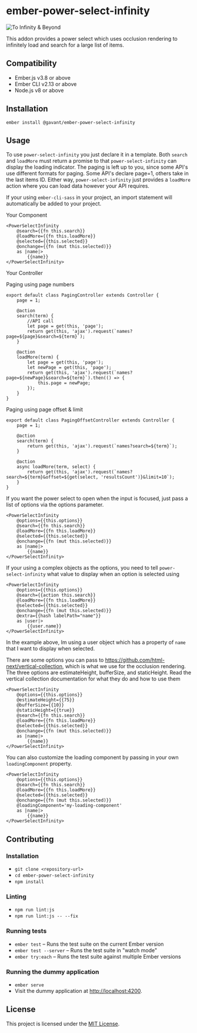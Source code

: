 ember-power-select-infinity
==============================================================================

![To Infinity & Beyond](https://media.giphy.com/media/U2BASTIsaw8WQ/giphy.gif)


This addon provides a power select which uses occlusion rendering to infinitely load and search for a large list of items.


Compatibility
------------------------------------------------------------------------------

* Ember.js v3.8 or above
* Ember CLI v2.13 or above
* Node.js v8 or above


Installation
------------------------------------------------------------------------------

```
ember install @gavant/ember-power-select-infinity
```


Usage
------------------------------------------------------------------------------

To use `power-select-infinity` you just declare it in a template.
Both `search` and `loadMore` must return a promise to that `power-select-infinity` can display the loading indicator.
The paging is left up to you, since some API's use different formats for paging. Some API's declare page=1, others take in the last items ID.
Either way, `power-select-infinity` just provides a `loadMore` action where you can load data however your API requires.

If your using `ember-cli-sass` in your project, an import statement will automatically be added to your project.

Your Component
```
<PowerSelectInfinity
    @search={{fn this.search}}
    @loadMore={{fn this.loadMore}}
    @selected={{this.selected}}
    @onchange={{fn (mut this.selected)}}
    as |name|>
        {{name}}
</PowerSelectInfinity>
```

Your Controller

Paging using page numbers
```
export default class PagingController extends Controller {
    page = 1;

    @action
    search(term) {
        //API call
        let page = get(this, 'page');
        return get(this, 'ajax').request(`names?page=${page}&search=${term}`);
    }

    @action
    loadMore(term) {
        let page = get(this, 'page');
        let newPage = get(this, 'page');
        return get(this, 'ajax').request(`names?page=${newPage}&search=${term}`).then(() => {
            this.page = newPage;
        });
    }
}
```
Paging using page offset & limit
```
export default class PagingOffsetController extends Controller {
    page = 1;

    @action
    search(term) {
        return get(this, 'ajax').request(`names?search=${term}`);
    }

    @action
    async loadMore(term, select) {
        return get(this, 'ajax').request(`names?search=${term}&offset=${get(select, 'resultsCount')}&limit=10`);
    }
}
```

If you want the power select to open when the input is focused, just pass a list of options via the options parameter.
```
<PowerSelectInfinity
    @options={{this.options}}
    @search={{fn this.search}}
    @loadMore={{fn this.loadMore}}
    @selected={{this.selected}}
    @onchange={{fn (mut this.selected)}}
    as |name|>
        {{name}}
</PowerSelectInfinity>
```


If your using a complex objects as the options, you need to tell `power-select-infinity` what value to display when an option is selected using
```
<PowerSelectInfinity
    @options={{this.options}}
    @search={{action this.search}}
    @loadMore={{fn this.loadMore}}
    @selected={{this.selected}}
    @onchange={{fn (mut this.selected)}}
    @extra={{hash labelPath="name"}}
    as |user|>
        {{user.name}}
</PowerSelectInfinity>
```
In the example above, Im using a user object which has a property of `name` that I want to display when selected.

There are some options you can pass to https://github.com/html-next/vertical-collection, which is what we use for the occlusion rendering. The three options are estimateHeight, bufferSize, and staticHeight. Read the vertical collection documentation for what they do and how to use them

```
<PowerSelectInfinity
    @options={{this.options}}
    @estimateHeight={{75}}
    @bufferSize={{10}}
    @staticHeight={{true}}
    @search={{fn this.search}}
    @loadMore={{fn this.loadMore}}
    @selected={{this.selected}}
    @onchange={{fn (mut this.selected)}}
    as |name|>
        {{name}}
</PowerSelectInfinity>
```

You can also customize the loading component by passing in your own `loadingComponent` property.

```
<PowerSelectInfinity
    @options={{this.options}}
    @search={{fn this.search}}
    @loadMore={{fn this.loadMore}}
    @selected={{this.selected}}
    @onchange={{fn (mut this.selected)}}
    @loadingComponent='my-loading-component'
    as |name|>
        {{name}}
</PowerSelectInfinity>
```

Contributing
------------------------------------------------------------------------------

### Installation

* `git clone <repository-url>`
* `cd ember-power-select-infinity`
* `npm install`

### Linting

* `npm run lint:js`
* `npm run lint:js -- --fix`

### Running tests

* `ember test` – Runs the test suite on the current Ember version
* `ember test --server` – Runs the test suite in "watch mode"
* `ember try:each` – Runs the test suite against multiple Ember versions

### Running the dummy application

* `ember serve`
* Visit the dummy application at [http://localhost:4200](http://localhost:4200).


License
------------------------------------------------------------------------------

This project is licensed under the [MIT License](LICENSE.md).
